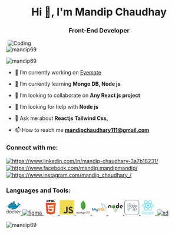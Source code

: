 

<h1 align="center">Hi 👋, I'm Mandip Chaudhay </h1>
<h3 align="center">Front-End Developer</h3>
<img align="right" alt="Coding" width="500" src="https://i.giphy.com/media/v1.Y2lkPTc5MGI3NjExNHJxZXY2bWh1eHhkbTR5cHFvcjZnYjMxaGt3enZ0ejRxdGg2bjNiMyZlcD12MV9pbnRlcm5hbF9naWZfYnlfaWQmY3Q9Zw/mTPjPA6SSXgTsnZ1Dh/giphy.gif">

<img src="https://komarev.com/ghpvc/?username=mandip69&label=Profile%20views&color=0e75b6&style=flat" alt="mandip69" /> 
<p align="left"> <img src="https://komarev.com/ghpvc/?username=mandip69&label=Profile%20views&color=0e75b6&style=flat" alt="mandip69" /> </p>

- 🔭 I’m currently working on [Eyemate](https://github.com/Mandip69/MERN-project)

- 🌱 I’m currently learning **Mongo DB, Node js**

- 👯 I’m looking to collaborate on **Any React js project**

- 🤝 I’m looking for help with **Node js**

- 💬 Ask me about **Reactjs Tailwind Css,**

- 📫 How to reach me **mandipchaudhary111@gmail.com**

<h3 align="left">Connect with me:</h3>
<p align="left">
<a href="https://linkedin.com/in/https://www.linkedin.com/in/mandip-chaudhary-3a7b18231/" target="blank"><img align="center" src="https://raw.githubusercontent.com/rahuldkjain/github-profile-readme-generator/master/src/images/icons/Social/linked-in-alt.svg" alt="https://www.linkedin.com/in/mandip-chaudhary-3a7b18231/" height="30" width="40" /></a>
<a href="https://fb.com/https://www.facebook.com/mandip.mandipmandip/" target="blank"><img align="center" src="https://raw.githubusercontent.com/rahuldkjain/github-profile-readme-generator/master/src/images/icons/Social/facebook.svg" alt="https://www.facebook.com/mandip.mandipmandip/" height="30" width="40" /></a>
<a href="https://instagram.com/https://www.instagram.com/mandip_chaudhary_/" target="blank"><img align="center" src="https://raw.githubusercontent.com/rahuldkjain/github-profile-readme-generator/master/src/images/icons/Social/instagram.svg" alt="https://www.instagram.com/mandip_chaudhary_/" height="30" width="40" /></a>
</p>

<h3 align="left">Languages and Tools:</h3>
<p align="left"> <a href="https://www.docker.com/" target="_blank" rel="noreferrer"> <img src="https://raw.githubusercontent.com/devicons/devicon/master/icons/docker/docker-original-wordmark.svg" alt="docker" width="40" height="40"/> </a> <a href="https://www.figma.com/" target="_blank" rel="noreferrer"> <img src="https://www.vectorlogo.zone/logos/figma/figma-icon.svg" alt="figma" width="40" height="40"/> </a> <a href="https://www.w3.org/html/" target="_blank" rel="noreferrer"> <img src="https://raw.githubusercontent.com/devicons/devicon/master/icons/html5/html5-original-wordmark.svg" alt="html5" width="40" height="40"/> </a> <a href="https://developer.mozilla.org/en-US/docs/Web/JavaScript" target="_blank" rel="noreferrer"> <img src="https://raw.githubusercontent.com/devicons/devicon/master/icons/javascript/javascript-original.svg" alt="javascript" width="40" height="40"/> </a> <a href="https://www.mongodb.com/" target="_blank" rel="noreferrer"> <img src="https://raw.githubusercontent.com/devicons/devicon/master/icons/mongodb/mongodb-original-wordmark.svg" alt="mongodb" width="40" height="40"/> </a> <a href="https://www.mysql.com/" target="_blank" rel="noreferrer"> <img src="https://raw.githubusercontent.com/devicons/devicon/master/icons/mysql/mysql-original-wordmark.svg" alt="mysql" width="40" height="40"/> </a> <a href="https://nodejs.org" target="_blank" rel="noreferrer"> <img src="https://raw.githubusercontent.com/devicons/devicon/master/icons/nodejs/nodejs-original-wordmark.svg" alt="nodejs" width="40" height="40"/> </a> <a href="https://www.photoshop.com/en" target="_blank" rel="noreferrer"> <img src="https://raw.githubusercontent.com/devicons/devicon/master/icons/photoshop/photoshop-line.svg" alt="photoshop" width="40" height="40"/> </a> <a href="https://reactjs.org/" target="_blank" rel="noreferrer"> <img src="https://raw.githubusercontent.com/devicons/devicon/master/icons/react/react-original-wordmark.svg" alt="react" width="40" height="40"/> </a> <a href="https://www.adobe.com/products/xd.html" target="_blank" rel="noreferrer"> <img src="https://cdn.worldvectorlogo.com/logos/adobe-xd.svg" alt="xd" width="40" height="40"/> </a> </p>

<p><img align="center" src="https://github-readme-stats.vercel.app/api/top-langs?username=mandip69&show_icons=true&locale=en&layout=compact" alt="mandip69" /></p>
